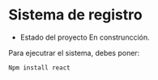 <h1> Sistema de registro </h1>

-  Estado del proyecto En construncción.


Para ejecutrar el sistema, debes poner:

```Npm install react```
